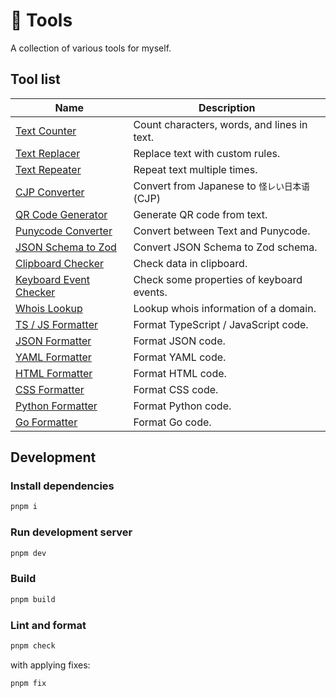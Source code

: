 # 🧶 Tools

A collection of various tools for myself.

## Tool list

| Name                                                                  | Description                                   |
| --------------------------------------------------------------------- | --------------------------------------------- |
| [Text Counter](https://tools.keito.dev/text/counte)                   | Count characters, words, and lines in text.   |
| [Text Replacer](https://tools.keito.dev/text/replace)                 | Replace text with custom rules.               |
| [Text Repeater](https://tools.keito.dev/text/repeat)                  | Repeat text multiple times.                   |
| [CJP Converter](https://tools.keito.dev/convert/cjp)                  | Convert from Japanese to `怪レい日本语` (CJP) |
| [QR Code Generator](https://tools.keito.dev/convert/qrcode)           | Generate QR code from text.                   |
| [Punycode Converter](https://tools.keito.dev/convert/punycode)        | Convert between Text and Punycode.            |
| [JSON Schema to Zod](https://tools.keito.dev/convert/jsonSchemaToZod) | Convert JSON Schema to Zod schema.            |
| [Clipboard Checker](https://tools.keito.dev/web/clipboard)            | Check data in clipboard.                      |
| [Keyboard Event Checker](https://tools.keito.dev/web/keyboard)        | Check some properties of keyboard events.     |
| [Whois Lookup](https://tools.keito.dev/web/whois)                     | Lookup whois information of a domain.         |
| [TS / JS Formatter](https://tools.keito.dev/formatter/typescript)     | Format TypeScript / JavaScript code.          |
| [JSON Formatter](https://tools.keito.dev/formatter/json)              | Format JSON code.                             |
| [YAML Formatter](https://tools.keito.dev/formatter/yaml)              | Format YAML code.                             |
| [HTML Formatter](https://tools.keito.dev/formatter/html)              | Format HTML code.                             |
| [CSS Formatter](https://tools.keito.dev/formatter/css)                | Format CSS code.                              |
| [Python Formatter](https://tools.keito.dev/formatter/python)          | Format Python code.                           |
| [Go Formatter](https://tools.keito.dev/formatter/go)                  | Format Go code.                               |

## Development

### Install dependencies

```sh
pnpm i
```

### Run development server

```sh
pnpm dev
```

### Build

```sh
pnpm build
```

### Lint and format

```sh
pnpm check
```

with applying fixes:

```sh
pnpm fix
```
